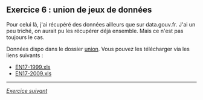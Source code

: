 ## Exercice 6 : union de jeux de données
Pour celui là, j'ai récupéré des données ailleurs que sur data.gouv.fr. J'ai un peu triché, on aurait pu les récupérer déjà ensemble. Mais ce n'est pas toujours le cas.

Données dispo dans le dossier [union](./union). Vous pouvez les télécharger via les liens suivants :

- [EN17-1999.xls](https://github.com/jeanpommier/training_gists/blob/main/Idgeo/VRT/union/EN17-1999.xls?raw=true)
- [EN17-2009.xls](https://github.com/jeanpommier/training_gists/blob/main/Idgeo/VRT/union/EN17-2009.xls?raw=true)

---

*[Exercice suivant](exercice7.md)*